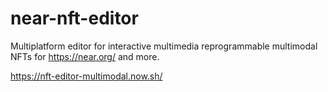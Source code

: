 # near-nft-editor
Multiplatform editor for interactive multimedia reprogrammable multimodal NFTs for https://near.org/ and more.

https://nft-editor-multimodal.now.sh/
